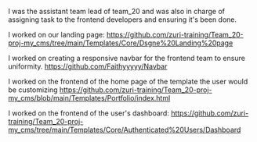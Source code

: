
I was the assistant team lead of team_20 and was also in charge of assigning task to the frontend developers and ensuring it's been done.

I worked on our landing page:
https://github.com/zuri-training/Team_20-proj-my_cms/tree/main/Templates/Core/Dsgne%20Landing%20page


I worked on creating a responsive navbar for the frontend team to ensure uniformity.
https://github.com/Faithyyyyy/Navbar


I worked on the frontend of the home page of the template the user would be customizing
https://github.com/zuri-training/Team_20-proj-my_cms/blob/main/Templates/Portfolio/index.html


I worked on the frontend of the user's dashboard:
https://github.com/zuri-training/Team_20-proj-my_cms/tree/main/Templates/Core/Authenticated%20Users/Dashboard


